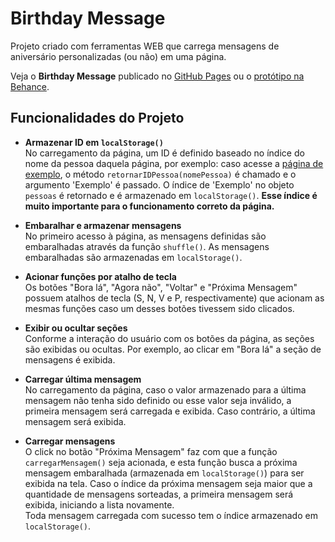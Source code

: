# Birthday Message
Projeto criado com ferramentas WEB que carrega mensagens de aniversário personalizadas (ou não) em uma página.

Veja o **Birthday Message** publicado no [GitHub Pages][github_pages] ou o [protótipo na Behance][behance].

## Funcionalidades do Projeto

- **Armazenar ID em `localStorage()`** <br>
  No carregamento da página, um ID é definido baseado no índice do nome da pessoa daquela página, por exemplo: caso acesse a [página de exemplo](https://gabriersdev.github.io/birthday-message/exemplo), o método `retornarIDPessoa(nomePessoa)` é chamado e o argumento 'Exemplo' é passado. O índice de 'Exemplo' no objeto `pessoas` é retornado e é armazenado em `localStorage()`. **Esse índice é muito importante para o funcionamento correto da página.**

- **Embaralhar e armazenar mensagens** <br>
  No primeiro acesso à página, as mensagens definidas são embaralhadas através da função `shuffle()`. As mensagens embaralhadas são armazenadas em `localStorage()`.

- **Acionar funções por atalho de tecla** <br>
  Os botões "Bora lá", "Agora não", "Voltar" e "Próxima Mensagem" possuem atalhos de tecla (S, N, V e P, respectivamente) que acionam as mesmas funções caso um desses botões tivessem sido clicados.

- **Exibir ou ocultar seções** <br>
  Conforme a interação do usuário com os botões da página, as seções são exibidas ou ocultas. Por exemplo, ao clicar em "Bora lá" a seção de mensagens é exibida. 

- **Carregar última mensagem**<br>
  No carregamento da página, caso o valor armazenado para a última mensagem não tenha sido definido ou esse valor seja inválido, a primeira mensagem será carregada e exibida. Caso contrário, a última mensagem será exibida.

- **Carregar mensagens** <br>
  O click no botão "Próxima Mensagem" faz com que a função `carregarMensagem()` seja acionada, e esta função busca a próxima mensagem embaralhada (armazenada em `localStorage()`) para ser exibida na tela. Caso o índice da próxima mensagem seja maior que a quantidade de mensagens sorteadas, a primeira mensagem será exibida, iniciando a lista novamente. <br>
  Toda mensagem carregada com sucesso tem o índice armazenado em `localStorage()`. <br>

[github_pages]: https://gabriersdev.github.io/birthday-message/
[behance]: https://www.behance.net/gallery/164660859/Birthday-Message

